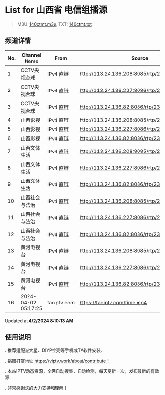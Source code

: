 # List for **山西省 电信组播源**

> M3U: [140ctmt.m3u](/140ctmt.m3u), TXT: [140ctmt.txt](/txt/140ctmt.txt)

## 频道详情

| No. | Channel Name | From | Source |
| --- | ------------ | ---- | ------ |
| 1 | CCTV央视台球 | IPv4 直链 | <http://113.24.136.208:8085/rtp/239.1.1.100:8100> |
| 2 | CCTV央视台球 | IPv4 直链 | <http://113.24.136.227:8086/rtp/239.1.1.100:8100> |
| 3 | CCTV央视台球 | IPv4 直链 | <http://113.24.136.82:8086/rtp/239.1.1.100:8100> |
| 4 | 山西影视 | IPv4 直链 | <http://113.24.136.208:8085/rtp/239.1.1.4:8004> |
| 5 | 山西影视 | IPv4 直链 | <http://113.24.136.227:8086/rtp/239.1.1.4:8004> |
| 6 | 山西影视 | IPv4 直链 | <http://113.24.136.82:8086/rtp/239.1.1.4:8004> |
| 7 | 山西文体生活 | IPv4 直链 | <http://113.24.136.208:8085/rtp/239.1.1.6:8006> |
| 8 | 山西文体生活 | IPv4 直链 | <http://113.24.136.227:8086/rtp/239.1.1.6:8006> |
| 9 | 山西文体生活 | IPv4 直链 | <http://113.24.136.82:8086/rtp/239.1.1.6:8006> |
| 10 | 山西社会与法治 | IPv4 直链 | <http://113.24.136.208:8085/rtp/239.1.1.5:8005> |
| 11 | 山西社会与法治 | IPv4 直链 | <http://113.24.136.227:8086/rtp/239.1.1.5:8005> |
| 12 | 山西社会与法治 | IPv4 直链 | <http://113.24.136.82:8086/rtp/239.1.1.5:8005> |
| 13 | 黄河电视台 | IPv4 直链 | <http://113.24.136.208:8085/rtp/239.1.1.2:8002> |
| 14 | 黄河电视台 | IPv4 直链 | <http://113.24.136.227:8086/rtp/239.1.1.2:8002> |
| 15 | 黄河电视台 | IPv4 直链 | <http://113.24.136.82:8086/rtp/239.1.1.2:8002> |
| 16 | 2024-04-02 05:17:25 | taoiptv.com | <https://taoiptv.com/time.mp4> |

Updated at **4/2/2024 8:10:13 AM**

## 使用说明

. 推荐适配派大星、DIYP空壳等手机或TV软件安装.

. 捐赠打赏地址 https://viptv.work/about/contribute！

. 本站IPTV动态资源，全网自动搜集，自动检测，每天更新一次，发布最新的有效源.

. 非常感谢您的大力支持和理解！